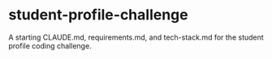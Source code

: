 # student-profile-challenge

A starting CLAUDE.md, requirements.md, and tech-stack.md for the student profile coding challenge.